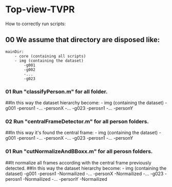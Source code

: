 # Top-view-TVPR

How to correctly run scripts:

## 00 We assume that directory are disposed like:
	mainDir:
		- core (containing all scripts)
		- img (containing the dataset) 
			-g001
			-g002
			-...
			-g023

### 01 Run "classifyPerson.m" for all folder. 
##In this way the dataset hierarchy become:
	- img (containing the dataset) 
		-g001
			-perosn1
			-...
			-personX
		-...
		-g023
			-perosn1
			-...
			-personY
### 02 Run "centralFrameDetector.m" for all person folders. 
##In this way it's found the central frame:
	- img (containing the dataset) 
		-g001
			-perosn1
			-...
			-personX
		-...
		-g023
			-perosn1
			-...
			-personY
### 01 Run "cutNormalizeAndBBoxx.m" for all perosn folders. 
##It normalize all frames according with the central frame previously detected.
##In this way the dataset hierarchy become:
	- img (containing the dataset) 
		-g001
			-perosn1
				-Normailized
			-...
			-personX
				-Normailized
		-...
		-g023
			-perosn1
				-Normailized
			-...
			-personY
				-Normailized